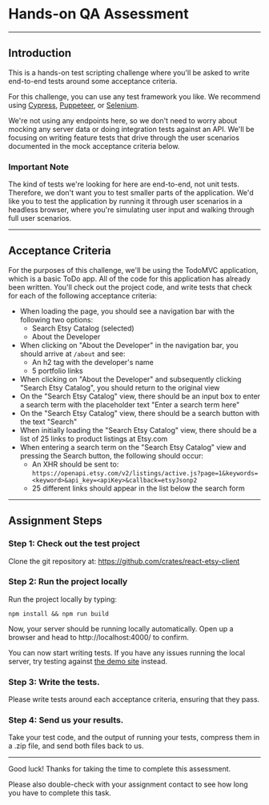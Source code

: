 # Hands-on QA Assessment

----

## Introduction

This is a hands-on test scripting challenge where you'll be asked to write end-to-end tests around some acceptance criteria.

For this challenge, you can use any test framework you like. We recommend using [Cypress](https://www.cypress.io/), [Puppeteer](https://github.com/GoogleChrome/puppeteer), or [Selenium](https://www.seleniumhq.org/).

We're not using any endpoints here, so we don't need to worry about mocking any server data or doing integration tests against an API. We'll be focusing on writing feature tests that drive through the user scenarios documented in the mock acceptance criteria below.

### Important Note

The kind of tests we're looking for here are end-to-end, not unit tests. Therefore, we don't want you to test smaller parts of the application. We'd like you to test the application by running it through user scenarios in a headless browser, where you're simulating user input and walking through full user scenarios.

----

## Acceptance Criteria

For the purposes of this challenge, we'll be using the TodoMVC application, which is a basic ToDo app. All of the code for this application has already been written. You'll check out the project code, and write tests that check for each of the following acceptance criteria:

* When loading the page, you should see a navigation bar with the following two options:
  - Search Etsy Catalog (selected)
  - About the Developer
* When clicking on "About the Developer" in the navigation bar, you should arrive at `/about` and see:
  - An h2 tag with the developer's name
  - 5 portfolio links
* When clicking on "About the Developer" and subsequently clicking "Search Etsy Catalog", you should return to the original view
* On the "Search Etsy Catalog" view, there should be an input box to enter a search term with the placeholder text "Enter a search term here"
* On the "Search Etsy Catalog" view, there should be a search button with the text "Search"
* When initially loading the "Search Etsy Catalog" view, there should be a list of 25 links to product listings at Etsy.com
* When entering a search term on the "Search Etsy Catalog" view and pressing the Search button, the following should occur:
  - An XHR should be sent to:  `https://openapi.etsy.com/v2/listings/active.js?page=1&keywords=<keyword>&api_key=<apiKey>&callback=etsyJsonp2`
  - 25 different links should appear in the list below the search form

----

## Assignment Steps

### Step 1: Check out the test project

Clone the git repository at:
https://github.com/crates/react-etsy-client

### Step 2: Run the project locally

Run the project locally by typing:
```
npm install && npm run build
```

Now, your server should be running locally automatically. Open up a browser and head to http://localhost:4000/ to confirm.

You can now start writing tests. If you have any issues running the local server, try testing against [the demo site](https://etsy-react-client.surge.sh/) instead.

### Step 3: Write the tests.

Please write tests around each acceptance criteria, ensuring that they pass.

### Step 4: Send us your results.

Take your test code, and the output of running your tests, compress them in a .zip file, and send both files back to us.

----

Good luck! Thanks for taking the time to complete this assessment. 

Please also double-check with your assignment contact to see how long you have to complete this task.
